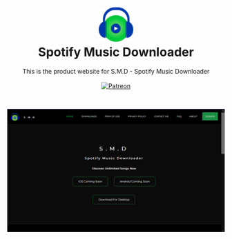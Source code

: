 <h1 align="center" style="border-bottom: none">
  <div>
    <a href="https://noahweasley.github.io/SMD-Desktop">
      <img src="assets/app_icon.png" width="80" />
    </a>
  </div>
  Spotify Music Downloader
</h1>

<p align="center">
  This is the product website for S.M.D - Spotify Music Downloader
	</br>
	</br>
	<a href="https://www.patreon.com/noahweasley">
		<img src="https://img.shields.io/badge/sponsor-patreon-blue" alt="Patreon"/>
	</a>
</p>

</br>

<p align="center">
  <a href="https://noahweasley.github.io/SMD-Desktop" target="_blank"
    ><img src="assets/screenshots/SMD Product Website homepage.png" alt="Buy Noah A Coffee" />
  </a>
</p>

</br>
